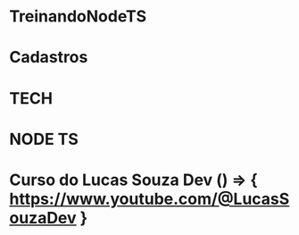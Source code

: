 # TreinandoNodeTS

# Cadastros 

  # TECH
# NODE TS

# Curso do Lucas Souza Dev () => { https://www.youtube.com/@LucasSouzaDev }

